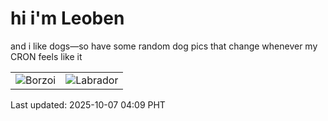 # hi i'm Leoben

and i like dogs—so have some random dog pics that change whenever my CRON feels like it

|  |  |
|--------|----------|
| ![Borzoi](https://random-dog-vercel.vercel.app/api/random-borzoi?v=1759781362) | ![Labrador](https://random-dog-vercel.vercel.app/api/random-labrador?v=1759781362) |

Last updated: 2025-10-07 04:09 PHT
